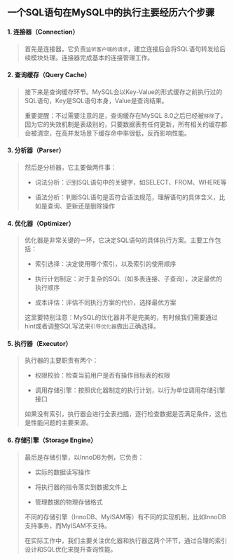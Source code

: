 ## 一个SQL语句在MySQL中的执行主要经历六个步骤

#### 1. 连接器（Connection）

> 首先是连接器，它负责`监听客户端的请求`，建立连接后会将SQL语句转发给后续模块处理。连接器完成基本的连接管理工作。

#### 2. 查询缓存（Query Cache）

> 接下来是查询缓存环节。MySQL会以Key-Value的形式缓存之前执行过的SQL语句，Key是SQL语句本身，Value是查询结果。
>
> 重要提醒：不过需要注意的是，查询缓存在MySQL 8.0之后已经被`移除`了，因为它的失效机制是表级别的，只要数据表有任何更新，所有相关的缓存都会被清空，在高并发场景下缓存命中率很低，反而影响性能。

#### 3. 分析器（Parser）

> 然后是分析器，它主要做两件事：
>
> - 词法分析：识别SQL语句中的关键字，如SELECT、FROM、WHERE等
>
> - 语法分析：判断SQL语句是否符合语法规范，理解语句的具体含义，比如是查询、更新还是删除操作

#### 4. 优化器（Optimizer）

> 优化器是非常关键的一环，它决定SQL语句的具体执行方案。主要工作包括：
>
> - 索引选择：决定使用哪个索引，以及索引的使用顺序
>
> - 执行计划制定：对于复杂的SQL（如多表连接、子查询），决定最优的执行顺序
>
> - 成本评估：评估不同执行方案的代价，选择最优方案
>
> 这里要特别注意：MySQL的优化器并不是完美的，有时候我们需要通过hint或者调整SQL写法来`引导优化器`做出正确选择。

#### 5. 执行器（Executor）

> 执行器的主要职责有两个：
>
> - 权限校验：检查当前用户是否有操作目标表的权限
>
> - 调用存储引擎：按照优化器制定的执行计划，以行为单位调用存储引擎接口
>
> 如果没有索引，执行器会进行全表扫描，逐行检查数据是否满足条件，这也是性能问题的主要来源。

#### 6. 存储引擎（Storage Engine）

> 最后是存储引擎，以InnoDB为例，它负责：
>
> - 实际的数据读写操作
>
> - 将执行器的指令落实到数据文件上
>
> - 管理数据的物理存储格式
>
> 不同的存储引擎（InnoDB、MyISAM等）有不同的实现机制，比如InnoDB支持事务，而MyISAM不支持。
>
> 在实际工作中，我们主要关注优化器和执行器这两个环节，通过合理的索引设计和SQL优化来提升查询性能。